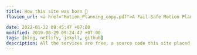 ```yaml
---
title: How this site was born 👶
flavien_url: <a href="Motion_Planning_copy.pdf">A Fail-Safe Motion Planner for Autonomous Vehicles</a> 

date: 2022-01-22 09:45:47 +07:00
modified: 2019-08-29 09:24:47 +07:00
tags: [blog, netlify, jekyll, github]
description: All the services are free, a source code this site placed on github repository and intergration with netlify service, another service that you can use is github page for hosting your own static site.
---
```

